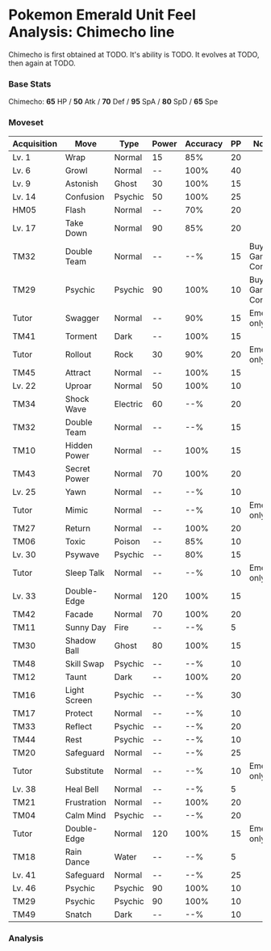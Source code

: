 # Pokemon Emerald Unit Feel Analysis: Chimecho line

Chimecho is first obtained at TODO. It's ability is TODO. It evolves at TODO, then again at TODO.

### Base Stats

Chimecho: **65** HP / **50** Atk / **70** Def / **95** SpA / **80** SpD / **65** Spe

### Moveset

|Acquisition|Move        |Type    |Power|Accuracy|PP |Notes                    |
|---        |---         |---     |---  |---     |---|---                      |
|Lv. 1      |Wrap        |Normal  |15   |85%     |20 |                         |
|Lv. 6      |Growl       |Normal  |--   |100%    |40 |                         |
|Lv. 9      |Astonish    |Ghost   |30   |100%    |15 |                         |
|Lv. 14     |Confusion   |Psychic |50   |100%    |25 |                         |
|HM05       |Flash       |Normal  |--   |70%     |20 |                         |
|Lv. 17     |Take Down   |Normal  |90   |85%     |20 |                         |
|TM32       |Double Team |Normal  |--   |--%     |15 |Buy at Game Corner       |
|TM29       |Psychic     |Psychic |90   |100%    |10 |Buy at Game Corner       |
|Tutor      |Swagger     |Normal  |--   |90%     |15 |Emerald only             |
|TM41       |Torment     |Dark    |--   |100%    |15 |                         |
|Tutor      |Rollout     |Rock    |30   |90%     |20 |Emerald only             |
|TM45       |Attract     |Normal  |--   |100%    |15 |                         |
|Lv. 22     |Uproar      |Normal  |50   |100%    |10 |                         |
|TM34       |Shock Wave  |Electric|60   |--%     |20 |                         |
|TM32       |Double Team |Normal  |--   |--%     |15 |                         |
|TM10       |Hidden Power|Normal  |--   |100%    |15 |                         |
|TM43       |Secret Power|Normal  |70   |100%    |20 |                         |
|Lv. 25     |Yawn        |Normal  |--   |--%     |10 |                         |
|Tutor      |Mimic       |Normal  |--   |--%     |10 |Emerald only             |
|TM27       |Return      |Normal  |--   |100%    |20 |                         |
|TM06       |Toxic       |Poison  |--   |85%     |10 |                         |
|Lv. 30     |Psywave     |Psychic |--   |80%     |15 |                         |
|Tutor      |Sleep Talk  |Normal  |--   |--%     |10 |Emerald only             |
|Lv. 33     |Double-Edge |Normal  |120  |100%    |15 |                         |
|TM42       |Facade      |Normal  |70   |100%    |20 |                         |
|TM11       |Sunny Day   |Fire    |--   |--%     |5  |                         |
|TM30       |Shadow Ball |Ghost   |80   |100%    |15 |                         |
|TM48       |Skill Swap  |Psychic |--   |--%     |10 |                         |
|TM12       |Taunt       |Dark    |--   |100%    |20 |                         |
|TM16       |Light Screen|Psychic |--   |--%     |30 |                         |
|TM17       |Protect     |Normal  |--   |--%     |10 |                         |
|TM33       |Reflect     |Psychic |--   |--%     |20 |                         |
|TM44       |Rest        |Psychic |--   |--%     |10 |                         |
|TM20       |Safeguard   |Normal  |--   |--%     |25 |                         |
|Tutor      |Substitute  |Normal  |--   |--%     |10 |Emerald only             |
|Lv. 38     |Heal Bell   |Normal  |--   |--%     |5  |                         |
|TM21       |Frustration |Normal  |--   |100%    |20 |                         |
|TM04       |Calm Mind   |Psychic |--   |--%     |20 |                         |
|Tutor      |Double-Edge |Normal  |120  |100%    |15 |Emerald only             |
|TM18       |Rain Dance  |Water   |--   |--%     |5  |                         |
|Lv. 41     |Safeguard   |Normal  |--   |--%     |25 |                         |
|Lv. 46     |Psychic     |Psychic |90   |100%    |10 |                         |
|TM29       |Psychic     |Psychic |90   |100%    |10 |                         |
|TM49       |Snatch      |Dark    |--   |--%     |10 |                         |

### Analysis